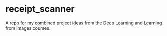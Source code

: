 # receipt_scanner
A repo for my combined project ideas from the Deep Learning and Learning from Images courses.
